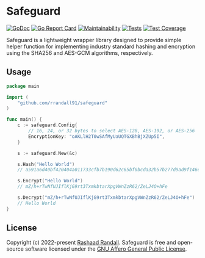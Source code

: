 # Safeguard

[![GoDoc](https://godoc.org/github.com/rrandall91/safeguard?status.svg)](https://godoc.org/github.com/rrandall91/safeguard)
[![Go Report Card](https://goreportcard.com/badge/github.com/rrandall91/safeguard)](https://goreportcard.com/report/github.com/rrandall91/safeguard)
[![Maintainability](https://api.codeclimate.com/v1/badges/caf328948608ea19525b/maintainability)](https://codeclimate.com/github/rrandall91/safeguard/maintainability)
[![Tests](https://github.com/rrandall91/safeguard/actions/workflows/test.yml/badge.svg)](https://github.com/rrandall91/safeguard/actions/workflows/test.yml)
[![Test Coverage](https://api.codeclimate.com/v1/badges/caf328948608ea19525b/test_coverage)](https://codeclimate.com/github/rrandall91/safeguard/test_coverage)

Safeguard is a lightweight wrapper library designed to provide simple helper function for implementing industry standard hashing and encryption using the SHA256 and AES-GCM algorithms, respectively.

## Usage

```go
package main

import (
    "github.com/rrandall91/safeguard"
)

func main() {
    c := safeguard.Config{
        // 16, 24, or 32 bytes to select AES-128, AES-192, or AES-256
        EncryptionKey: "oAKLlH2T0wSAfMyUaUQTGXBhBjXZUp5I",
    }

    s := safeguard.New(&c)

    s.Hash("Hello World")
    // a591a6d40bf420404a011733cfb7b190d62c65bf0bcda32b57b277d9ad9f146e

    s.Encrypt("Hello World")
    // mZ/h+rTwNfUJIflKjG9rt3TxmkbtarXpgVWnZzR62/ZeLJ4O+hFe

    s.Decrypt("mZ/h+rTwNfUJIflKjG9rt3TxmkbtarXpgVWnZzR62/ZeLJ4O+hFe")
    // Hello World
}
```

## License

Copyright (c) 2022-present [Rashaad Randall](https://github.com/rrandall91). Safeguard is free and open-source software licensed under the [GNU Affero General Public License](https://github.com/rrandall91/safeguard/blob/master/LICENSE).